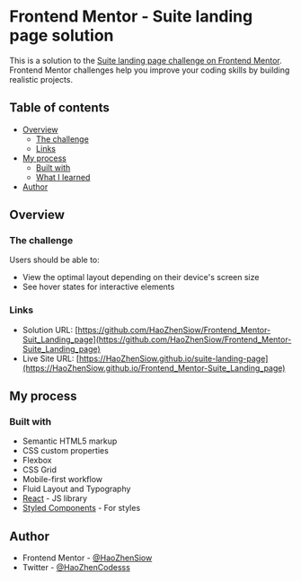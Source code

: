 # Frontend Mentor - Suite landing page solution

This is a solution to the [Suite landing page challenge on Frontend Mentor](https://www.frontendmentor.io/challenges/suite-landing-page-tj_eaU-Ra). Frontend Mentor challenges help you improve your coding skills by building realistic projects.

## Table of contents

- [Overview](#overview)
  - [The challenge](#the-challenge)
  - [Links](#links)
- [My process](#my-process)
  - [Built with](#built-with)
  - [What I learned](#what-i-learned)
- [Author](#author)

## Overview

### The challenge

Users should be able to:

- View the optimal layout depending on their device's screen size
- See hover states for interactive elements

### Links

- Solution URL: [https://github.com/HaoZhenSiow/Frontend_Mentor-Suit_Landing_page](https://github.com/HaoZhenSiow/Frontend_Mentor-Suite_Landing_page)
- Live Site URL: [https://HaoZhenSiow.github.io/suite-landing-page](https://HaoZhenSiow.github.io/Frontend_Mentor-Suite_Landing_page)

## My process

### Built with

- Semantic HTML5 markup
- CSS custom properties
- Flexbox
- CSS Grid
- Mobile-first workflow
- Fluid Layout and Typography
- [React](https://reactjs.org/) - JS library
- [Styled Components](https://styled-components.com/) - For styles

## Author

- Frontend Mentor - [@HaoZhenSiow](https://www.frontendmentor.io/profile/HaoZhenSiow)
- Twitter - [@HaoZhenCodesss](https://twitter.com/HaoZhenCodesss)
